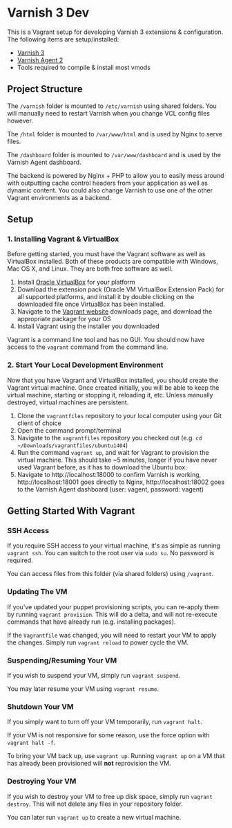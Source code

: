 Varnish 3 Dev
=============

This is a Vagrant setup for developing Varnish 3 extensions & configuration. The following items are setup/installed:

* [Varnish 3](https://www.varnish-cache.org/)
* [Varnish Agent 2](https://www.varnish-cache.org/utility/varnish-agent-2)
* Tools required to compile & install most vmods

Project Structure
-----------------

The `/varnish` folder is mounted to `/etc/varnish` using shared folders. You will manually need to restart Varnish when you change VCL config files however.

The `/html` folder is mounted to `/var/www/html` and is used by Nginx to serve files.

The `/dashboard` folder is mounted to `/var/www/dashboard` and is used by the Varnish Agent dashboard.

The backend is powered by Nginx + PHP to allow you to easily mess around with outputting cache control headers from your application as well as dynamic content. You could also change Varnish to use one of the other Vagrant environments as a backend.

Setup
-----

### 1. Installing Vagrant & VirtualBox

Before getting started, you must have the Vagrant software as well as VirtualBox installed. Both of these products are compatible with Windows, Mac OS X, and Linux. They are both free software as well.

1. Install [Oracle VirtualBox](https://www.virtualbox.org/wiki/Downloads) for your platform
2. Download the extension pack (Oracle VM VirtualBox Extension Pack) for all supported platforms, and install it by double clicking on the downloaded file once VirtualBox has been installed.
3. Navigate to the [Vagrant website](http://www.vagrantup.com/downloads.html) downloads page, and download the appropriate package for your OS
4. Install Vagrant using the installer you downloaded

Vagrant is a command line tool and has no GUI. You should now have access to the `vagrant` command from the command line.

### 2. Start Your Local Development Environment

Now that you have Vagrant and VirtualBox installed, you should create the Vagrant virtual machine. Once created initially, you will be able to keep the virtual machine, starting or stopping it, reloading it, etc. Unless manually destroyed, virtual machines are persistent.

1. Clone the `vagrantfiles` repository to your local computer using your Git client of choice
2. Open the command prompt/terminal
3. Navigate to the `vagrantfiles` repository you checked out (e.g. `cd ~/Downloads/vagrantfiles/ubuntu1404`)
4. Run the command `vagrant up`, and wait for Vagrant to provision the virtual machine. This should take ~5 minutes, longer if you have never used Vagrant before, as it has to download the Ubuntu box.
5. Navigate to http://localhost:18000 to confirm Varnish is working, http://localhost:18001 goes directly to Nginx, http://localhost:18002 goes to the Varnish Agent dashboard (user: vagent, password: vagent)

Getting Started With Vagrant
----------------------------

### SSH Access

If you require SSH access to your virtual machine, it's as simple as running `vagrant ssh`. You can switch to the root user via `sudo su`. No password is required.

You can access files from this folder (via shared folders) using `/vagrant`.

### Updating The VM

If you've updated your puppet provisioning scripts, you can re-apply them by running `vagrant provision`. This will do a delta, and will not re-execute commands that have already run (e.g. installing packages).

If the `Vagrantfile` was changed, you will need to restart your VM to apply the changes. Simply run `vagrant reload` to power cycle the VM.

### Suspending/Resuming Your VM

If you wish to suspend your VM, simply run `vagrant suspend`.

You may later resume your VM using `vagrant resume`.

### Shutdown Your VM

If you simply want to turn off your VM temporarily, run `vagrant halt`.

If your VM is not responsive for some reason, use the force option with `vagrant halt -f`.

To bring your VM back up, use `vagrant up`. Running `vagrant up` on a VM that has already been provisioned will **not** reprovision the VM.

### Destroying Your VM

If you wish to destroy your VM to free up disk space, simply run `vagrant destroy`. This will not delete any files in your repository folder.

You can later run `vagrant up` to create a new virtual machine.
